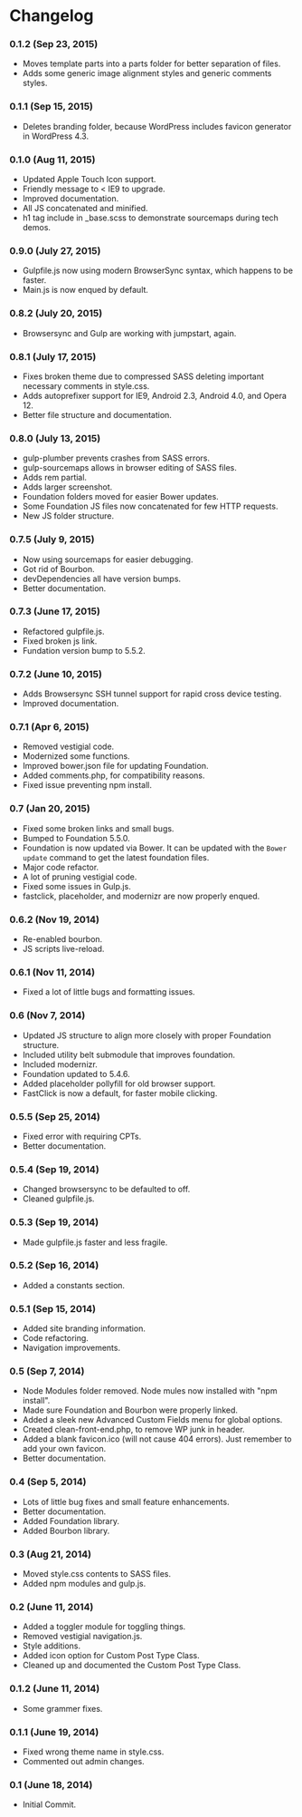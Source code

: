 **Changelog**
=============
### 0.1.2 (Sep 23, 2015)
* Moves template parts into a parts folder for better separation of files.
* Adds some generic image alignment styles and generic comments styles.

### 0.1.1 (Sep 15, 2015)
* Deletes branding folder, because WordPress includes favicon generator in WordPress 4.3.

### 0.1.0 (Aug 11, 2015)
* Updated Apple Touch Icon support.
* Friendly message to < IE9 to upgrade.
* Improved documentation.
* All JS concatenated and minified.
* h1 tag include in _base.scss to demonstrate sourcemaps during tech demos.

### 0.9.0 (July 27, 2015)
* Gulpfile.js now using modern BrowserSync syntax, which happens to be faster.
* Main.js is now enqued by default.

### 0.8.2 (July 20, 2015)
* Browsersync and Gulp are working with jumpstart, again.

### 0.8.1 (July 17, 2015)
* Fixes broken theme due to compressed SASS deleting important necessary comments in style.css.
* Adds autoprefixer support for IE9, Android 2.3, Android 4.0, and Opera 12.
* Better file structure and documentation.

### 0.8.0 (July 13, 2015)
* gulp-plumber prevents crashes from SASS errors.
* gulp-sourcemaps allows in browser editing of SASS files.
* Adds rem partial.
* Adds larger screenshot.
* Foundation folders moved for easier Bower updates.
* Some Foundation JS files now concatenated for few HTTP requests.
* New JS folder structure.

### 0.7.5 (July 9, 2015)
* Now using sourcemaps for easier debugging.
* Got rid of Bourbon.
* devDependencies all have version bumps.
* Better documentation.

### 0.7.3 (June 17, 2015)
* Refactored gulpfile.js.
* Fixed broken js link.
* Fundation version bump to 5.5.2.

### 0.7.2 (June 10, 2015)
* Adds Browsersync SSH tunnel support for rapid cross device testing.
* Improved documentation.

### 0.7.1 (Apr 6, 2015)
* Removed vestigial code.
* Modernized some functions.
* Improved bower.json file for updating Foundation.
* Added comments.php, for compatibility reasons.
* Fixed issue preventing npm install.

### 0.7 (Jan 20, 2015)
* Fixed some broken links and small bugs.
* Bumped to Foundation 5.5.0.
* Foundation is now updated via Bower. It can be updated with the `Bower update` command to get the latest foundation files.
* Major code refactor.
* A lot of pruning vestigial code.
* Fixed some issues in Gulp.js.
* fastclick, placeholder, and modernizr are now properly enqued.

### 0.6.2 (Nov 19, 2014)
* Re-enabled bourbon.
* JS scripts live-reload.

### 0.6.1 (Nov 11, 2014)
* Fixed a lot of little bugs and formatting issues.

### 0.6 (Nov 7, 2014)
* Updated JS structure to align more closely with proper Foundation structure.
* Included utility belt submodule that improves foundation.
* Included modernizr.
* Foundation updated to 5.4.6.
* Added placeholder pollyfill for old browser support.
* FastClick is now a default, for faster mobile clicking.

### 0.5.5 (Sep 25, 2014)
* Fixed error with requiring CPTs.
* Better documentation.

### 0.5.4 (Sep 19, 2014)
* Changed browsersync to be defaulted to off.
* Cleaned gulpfile.js.

### 0.5.3 (Sep 19, 2014)
* Made gulpfile.js faster and less fragile.

### 0.5.2 (Sep 16, 2014)
* Added a constants section.

### 0.5.1 (Sep 15, 2014)
* Added site branding information.
* Code refactoring.
* Navigation improvements.

### 0.5 (Sep 7, 2014)
* Node Modules folder removed. Node mules now installed with "npm install".
* Made sure Foundation and Bourbon were properly linked.
* Added a sleek new Advanced Custom Fields menu for global options.
* Created clean-front-end.php, to remove WP junk in header.
* Added a blank favicon.ico (will not cause 404 errors). Just remember to add your own favicon.
* Better documentation.

### 0.4 (Sep 5, 2014)
* Lots of little bug fixes and small feature enhancements.
* Better documentation.
* Added Foundation library.
* Added Bourbon library.

### 0.3 (Aug 21, 2014)
* Moved style.css contents to SASS files.
* Added npm modules and gulp.js.

### 0.2 (June 11, 2014)
* Added a toggler module for toggling things.
* Removed vestigial navigation.js.
* Style additions.
* Added icon option for Custom Post Type Class.
* Cleaned up and documented the Custom Post Type Class.

### 0.1.2 (June 11, 2014)
* Some grammer fixes.

### 0.1.1 (June 19, 2014)
* Fixed wrong theme name in style.css.
* Commented out admin changes.

### 0.1 (June 18, 2014)
* Initial Commit.